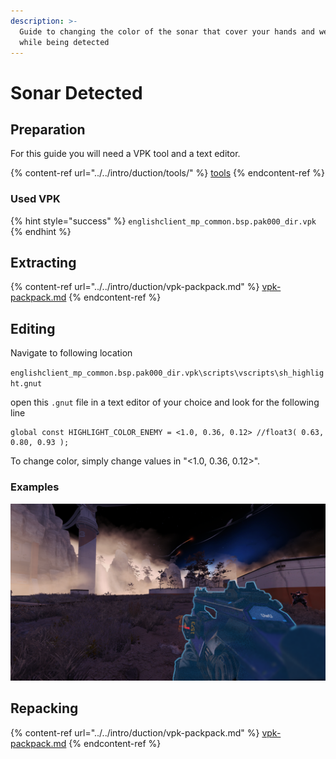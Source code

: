 ```yaml
---
description: >-
  Guide to changing the color of the sonar that cover your hands and weapon
  while being detected
---
```


# Sonar Detected

## Preparation

For this guide you will need a VPK tool and a text editor.

{% content-ref url="../../intro/duction/tools/" %}
[tools](../../intro/duction/tools/)
{% endcontent-ref %}

### Used VPK

{% hint style="success" %}
`englishclient_mp_common.bsp.pak000_dir.vpk`
{% endhint %}

## Extracting

{% content-ref url="../../intro/duction/vpk-packpack.md" %}
[vpk-packpack.md](../../intro/duction/vpk-packpack.md)
{% endcontent-ref %}

## Editing

Navigate to following location

`englishclient_mp_common.bsp.pak000_dir.vpk\scripts\vscripts\sh_highlight.gnut`

open this `.gnut` file in a text editor of your choice and look for the following line

```
global const HIGHLIGHT_COLOR_ENEMY = <1.0, 0.36, 0.12> //float3( 0.63, 0.80, 0.93 );
```

To change color, simply change values in "<1.0, 0.36, 0.12>".

### Examples

![global const HIGHLIGHT\_COLOR\_ENEMY = <0.2, 0.7, 0.9>](../../.gitbook/assets/titanfall-2-screenshot-2021.02.24-19.05.12.92.png)

## Repacking

{% content-ref url="../../intro/duction/vpk-packpack.md" %}
[vpk-packpack.md](../../intro/duction/vpk-packpack.md)
{% endcontent-ref %}
